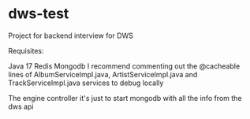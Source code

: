 # dws-test
 
Project for backend interview for DWS

Requisites:

Java 17
Redis
Mongodb
I recommend commenting out the @cacheable lines of AlbumServiceImpl.java, ArtistServiceImpl.java and TrackServiceImpl.java services to debug locally

The engine controller it's just to start mongodb with all the info from the dws api
